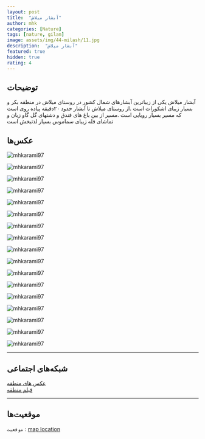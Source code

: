 ```yaml
---
layout: post
title:  "آبشار میلاش"
author: mhk
categories: [Nature]
tags: [nature, gilan]
image: assets/img/44-milash/11.jpg
description:  "آبشار میلاش"
featured: true
hidden: true
rating: 4
---
```


## توضیحات
آبشار میلاش یکی از زیباترین آبشارهای شمال کشور در روستای میلاش در منطقه بکر و بسیار زیبای اشکورات است .از روستای میلاش تا آبشار حدود ۲۰دقیقه پیاده روی است که مسیر بسیار رویایی است .مسیر از بین باغ های فندق و دشتهای گل گاو زبان و تماشای قله زیبای سماموس بسیار لذتبخش است  

## عکس‌ها

![mhkarami97](/assets/img/44-milash/01.jpg)  

![mhkarami97](/assets/img/44-milash/02.jpg)  

![mhkarami97](/assets/img/44-milash/03.jpg)  

![mhkarami97](/assets/img/44-milash/04.jpg)  

![mhkarami97](/assets/img/44-milash/05.jpg)  

![mhkarami97](/assets/img/44-milash/06.jpg)  

![mhkarami97](/assets/img/44-milash/07.jpg)  

![mhkarami97](/assets/img/44-milash/08.jpg)  

![mhkarami97](/assets/img/44-milash/09.jpg)  

![mhkarami97](/assets/img/44-milash/10.jpg)  

![mhkarami97](/assets/img/44-milash/11.jpg)  

![mhkarami97](/assets/img/44-milash/12.jpg)  

![mhkarami97](/assets/img/44-milash/13.jpg)  

![mhkarami97](/assets/img/44-milash/14.jpg)  

![mhkarami97](/assets/img/44-milash/15.jpg)  

![mhkarami97](/assets/img/44-milash/16.jpg)  

![mhkarami97](/assets/img/44-milash/17.jpg)  

---

## شبکه‌های اجتماعی

[عکس های منطقه](https://www.instagram.com/p/Cbw1ftPq0bP/)  
[فیلم منطقه]()  

---

## موقعیت‌ها

`موقعیت` : [map location](https://www.google.com/maps/place/Milash+Waterfall/@36.896689,50.1837911,13z/data=!4m13!1m7!3m6!1s0x0:0x2bd63523e8a1fe76!2zMzfCsDAyJzMzLjgiTiA1MMKwMjInNTguMCJF!3b1!8m2!3d37.0427336!4d50.3827808!3m4!1s0x3f8b266dc7783959:0x7da6ea57e19c4747!8m2!3d36.896689!4d50.207742?hl=en)  